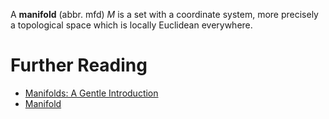 A **manifold** (abbr. mfd) $M$ is a set with a coordinate system, more precisely a topological space which is locally Euclidean everywhere.

# Further Reading

* [Manifolds: A Gentle Introduction](https://bjlkeng.github.io/posts/manifolds/)
* [Manifold](https://mathworld.wolfram.com/Manifold.html)